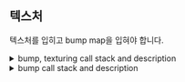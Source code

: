 
## 텍스처

텍스처를 입히고 bump map을 입혀야 합니다.  

<details>
  <summary>
    bump, texturing call stack and description
  </summary>

매핑된 키에 따라 texture 타입을 변경합니다.  
https://github.com/SeJin0214/software_raytracing/blob/d241ea963ac7fb185d98b1f6f365e270ceed0816/bonus/solid_shape_bonus.c#L75-L85

https://github.com/SeJin0214/software_raytracing/blob/7438b74905f9bfbb46bd6ae0f7109aed1b41ab39/bonus/render_bonus.c#L27
https://github.com/SeJin0214/software_raytracing/blob/7438b74905f9bfbb46bd6ae0f7109aed1b41ab39/bonus/render_bonus.h#L52
https://github.com/SeJin0214/software_raytracing/blob/7438b74905f9bfbb46bd6ae0f7109aed1b41ab39/bonus/render_bonus.h#L34
https://github.com/SeJin0214/software_raytracing/blob/7438b74905f9bfbb46bd6ae0f7109aed1b41ab39/bonus/render_bonus.h#L46

  <br>
sphere의 경우  
https://github.com/SeJin0214/software_raytracing/blob/a8509ea4d3c6e71d1d3177496a27a5171c9cdc29/bonus/sphere_bonus.c#L51
여기서 bump map을 위한 normal을 바꿔줍니다.  
https://github.com/SeJin0214/software_raytracing/blob/a8509ea4d3c6e71d1d3177496a27a5171c9cdc29/bonus/sphere_bonus.h#L50-L59
https://github.com/SeJin0214/software_raytracing/blob/a8509ea4d3c6e71d1d3177496a27a5171c9cdc29/bonus/solid_shape_getter_bonus.h#L59-L60
https://github.com/SeJin0214/software_raytracing/blob/a8509ea4d3c6e71d1d3177496a27a5171c9cdc29/bonus/solid_shape_getter_bonus.h#L48-L49
https://github.com/SeJin0214/software_raytracing/blob/a8509ea4d3c6e71d1d3177496a27a5171c9cdc29/bonus/solid_shape_getter_bonus.h#L52

uv 좌표를 구하는 공식은 가져다 사용했습니다.  
https://github.com/SeJin0214/software_raytracing/blob/7438b74905f9bfbb46bd6ae0f7109aed1b41ab39/bonus/sphere_bonus.h#L33-L47
이후 uv좌표에 맞게 texel color를 지정했습니다.  
https://github.com/SeJin0214/software_raytracing/blob/a8509ea4d3c6e71d1d3177496a27a5171c9cdc29/bonus/solid_shape_getter_bonus.h#L32-L46

</details>



<details>
  <summary>
    bump call stack and description
  </summary>
</details>







